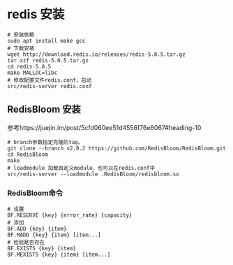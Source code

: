 

# redis 安装
```shell
# 安装依赖
sudo apt install make gcc
# 下载安装
wget http://download.redis.io/releases/redis-5.0.5.tar.gz
tar xzf redis-5.0.5.tar.gz
cd redis-5.0.5
make MALLOC=libc
# 修改配置文件redis.conf，启动
src/redis-server redis.conf
```
## RedisBloom 安装 
参考https://juejin.im/post/5cfd060ee51d4556f76e8067#heading-10
```shell
# branch参数指定克隆的tag。
git clone --branch v2.0.2 https://github.com/RedisBloom/RedisBloom.git 
cd RedisBloom
make
# loadmodule 加载自定义module，也可以在redis.conf中
src/redis-server --loadmodule .RedisBloom/redisbloom.so
```
### RedisBloom命令
```shell
# 设置
BF.RESERVE {key} {error_rate} {capacity}
# 添加
BF.ADD {key} {item}
BF.MADD {key} {item} [item...]
# 检验是否存在
BF.EXISTS {key} {item}
BF.MEXISTS {key} {item} [item...]
```